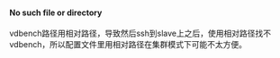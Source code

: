 #### No such file or directory
vdbench路径用相对路径，导致然后ssh到slave上之后，使用相对路径找不vdbench，所以配置文件里用相对路径在集群模式下可能不太方便。

